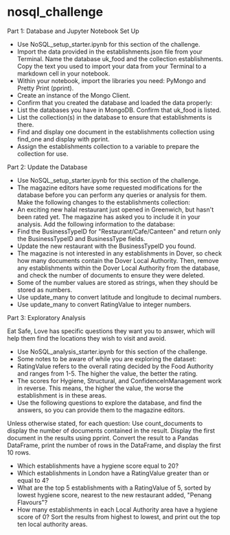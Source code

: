 # nosql_challenge

Part 1: Database and Jupyter Notebook Set Up

- Use NoSQL_setup_starter.ipynb for this section of the challenge.
- Import the data provided in the establishments.json file from your Terminal. Name the database uk_food and the collection establishments. Copy the text you used to import your data from your Terminal to a markdown cell in your notebook.
- Within your notebook, import the libraries you need: PyMongo and Pretty Print (pprint).
- Create an instance of the Mongo Client.
- Confirm that you created the database and loaded the data properly:
- List the databases you have in MongoDB. Confirm that uk_food is listed.
- List the collection(s) in the database to ensure that establishments is there.
- Find and display one document in the establishments collection using find_one and display with pprint.
- Assign the establishments collection to a variable to prepare the collection for use.

Part 2: Update the Database

- Use NoSQL_setup_starter.ipynb for this section of the challenge.
- The magazine editors have some requested modifications for the database before you can perform any queries or analysis for them. Make the following changes to the establishments collection:
- An exciting new halal restaurant just opened in Greenwich, but hasn't been rated yet. The magazine has asked you to include it in your analysis. Add the following information to the database:
- Find the BusinessTypeID for "Restaurant/Cafe/Canteen" and return only the BusinessTypeID and BusinessType fields.
- Update the new restaurant with the BusinessTypeID you found.
- The magazine is not interested in any establishments in Dover, so check how many documents contain the Dover Local Authority. Then, remove any establishments within the Dover Local Authority from the database, and check the number of documents to ensure they were deleted.
- Some of the number values are stored as strings, when they should be stored as numbers.
- Use update_many to convert latitude and longitude to decimal numbers.
- Use update_many to convert RatingValue to integer numbers.


Part 3: Exploratory Analysis

Eat Safe, Love has specific questions they want you to answer, which will help them find the locations they wish to visit and avoid.
- Use NoSQL_analysis_starter.ipynb for this section of the challenge.
- Some notes to be aware of while you are exploring the dataset:
- RatingValue refers to the overall rating decided by the Food Authority and ranges from 1-5. The higher the value, the better the rating.
- The scores for Hygiene, Structural, and ConfidenceInManagement work in reverse. This means, the higher the value, the worse the establishment is in these areas.
- Use the following questions to explore the database, and find the answers, so you can provide them to the magazine editors.

Unless otherwise stated, for each question:
Use count_documents to display the number of documents contained in the result.
Display the first document in the results using pprint.
Convert the result to a Pandas DataFrame, print the number of rows in the DataFrame, and display the first 10 rows.

- Which establishments have a hygiene score equal to 20?
- Which establishments in London have a RatingValue greater than or equal to 4?
- What are the top 5 establishments with a RatingValue of 5, sorted by lowest hygiene score, nearest to the new restaurant added, "Penang Flavours"?
- How many establishments in each Local Authority area have a hygiene score of 0? Sort the results from highest to lowest, and print out the top ten local authority areas.
